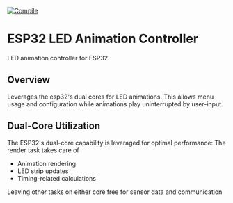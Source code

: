 [![Compile](https://github.com/sudoDeVinci/ESP32Animator/actions/workflows/compile.yml/badge.svg?branch=main)](https://github.com/sudoDeVinci/ESP32Animator/actions/workflows/compile.yml)

# ESP32 LED Animation Controller
LED animation controller for ESP32.

## Overview
Leverages the esp32's dual cores for LED animations. This allows menu usage and configuration while animations play uninterrupted by user-input.

## Dual-Core Utilization
The ESP32's dual-core capability is leveraged for optimal performance:
 The render task takes care of
- Animation rendering
- LED strip updates
- Timing-related calculations

Leaving other tasks on either core free for sensor data and communication